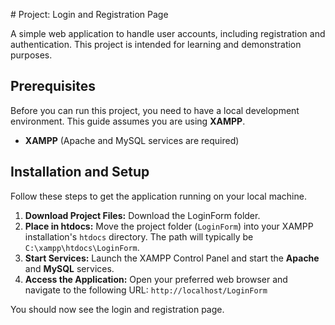 <!DOCTYPE html>
<html lang="en">
<head>
    <meta charset="UTF-8">
    <meta name="viewport" content="width=device-width, initial-scale=1.0">
</head>
<body>
    <p>
        # Project: Login and Registration Page

A simple web application to handle user accounts, including registration and authentication. This project is intended for learning and demonstration purposes.

## Prerequisites

Before you can run this project, you need to have a local development environment. This guide assumes you are using **XAMPP**.

* **XAMPP** (Apache and MySQL services are required)

## Installation and Setup

Follow these steps to get the application running on your local machine.

1.  **Download Project Files:** Download the LoginForm folder.
2.  **Place in htdocs:** Move the project folder (`LoginForm`) into your XAMPP installation's `htdocs` directory. The path will typically be `C:\xampp\htdocs\LoginForm`.
3.  **Start Services:** Launch the XAMPP Control Panel and start the **Apache** and **MySQL** services.
4.  **Access the Application:** Open your preferred web browser and navigate to the following URL:
    `http://localhost/LoginForm`

You should now see the login and registration page.
    </p>
</body>
</html>
